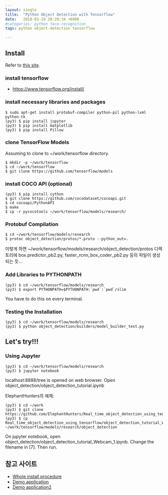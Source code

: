 ```yaml
---
layout: single
title:  "Python Object Detection with Tensorflow"
date:   2018-03-19 20:20:34 +0900
#categories: python face-recognition
tags: python object-detection tensorflow

---
```


## Install

Refer to [this site][install].

### install tensorflow
- https://www.tensorflow.org/install/

### install necessary libraries and packages

```
$ sudo apt-get install protobuf-compiler python-pil python-lxml python-tk
(py3) $ pip install jupyter
(py3) $ pip install matplotlib
(py3) $ pip install Pillow
```

### clone TensorFlow Models

Assuming to clone to ~/work/tensorflow directory.

```
$ mkdir -p ~/work/tensorflow
$ cd ~/work/tensorflow
$ git clone https://github.com/tensorflow/models
```

### install COCO API (optional)

```
(py3) $ pip install cython
$ git clone https://github.com/cocodataset/cocoapi.git
$ cd cocoapi/PythonAPI
$ make
$ cp -r pycocotools ~/work/tensorflow/models/research/
```

### Protobuf Compilation

```
$ cd ~/work/tensorflow/models/research
$ protoc object_detection/protos/*.proto --python_out=.
```
이렇게 하면 ~/work/tensorflow/models/research/object_detection/protos 디렉토리에 box.predictor_pb2.py, faster_rcnn_box_coder_pb2.py 등의 파일이 생성되는 듯...

### Add Libraries to PYTHONPATH

```
(py3) $ cd ~/work/tensorflow/models/research
(py3) $ export PYTHONPATH=$PYTHONPATH:`pwd`:`pwd`/slim
```
You have to do this on every terminal.

### Testing the Installation

```
(py3) $ cd ~/work/tensorflow/models/research
(py3) $ python object_detection/builders/model_builder_test.py
```

## Let's try!!!

### Using Jupyter

```
(py3) $ cd ~/work/tensorflow/models/research
(py3) $ jupyter notebook
```

localhost:8888/tree is opened on web browser. Open object_detection/object_detection_tutorial.ipynb

ElephantHunters의 예제:

```
(py3) $ cd ~/work
(py3) $ git clone https://github.com/ElephantHunters/Real_time_object_detection_using_tensorflow
(py3) $ cp Real_time_object_detection_using_tensorflow/object_detection_tutorial_Webcam_1.ipynb ~/work/tensorflow/models/research/object_detection
```

On jupyter notebook, open object_detection/object_detection_tutorial_Webcam_1.ipynb. Change the filename in [7]. Then run.

## 참고 사이트

* [Whole install procedure][install]
* [Demo application][demoapp]
* [Demo application2][demoapp2]


[install]:https://github.com/tensorflow/models/blob/master/research/object_detection/g3doc/installation.md
[demoapp]:https://towardsdatascience.com/real-time-object-detection-with-tensorflow-detection-model-e7fd20421d5d
[demoapp2]:https://github.com/ElephantHunters/Real_time_object_detection_using_tensorflow

